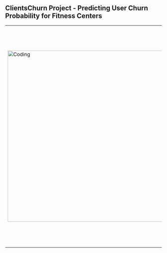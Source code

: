 <h2>ClientsChurn Project - Predicting User Churn Probability for Fitness Centers</h2>
<table style="border-collapse: collapse; border: none;">
    <tr style="border: none;">
        <td style="border: none;">
            <img width="550" alt="Coding" src="https://repository-images.githubusercontent.com/824757290/26fa35ee-39a9-4f18-a437-516120947d5a">
        </td>
        <td style="border: none; padding-left: 20px;">
            <h3>Project Objectives</h3>
            <p>The goal is to predict the likelihood of churn for each client in the next month based on visitor data from a network of fitness centers, and to form user portraits through clustering.</p>
            <h4>Skills and Tools</h4>
            <ul>
                <li>Programming Language: <i>Python</i></li>
                <li>Libraries: <i>Pandas, Scikit-learn, Matplotlib, Seaborn</i></li>
                <li>Machine Learning Techniques: <i>Classification, Clustering</i></li>
            </ul>
            <p><a href="https://nbviewer.org/github/shdrn2402/ClientsChurn/blob/main/ClientsChurn.ipynb">View Project</a></p>
        </td>
    </tr>
</table>

